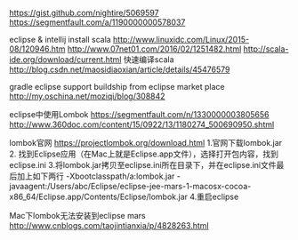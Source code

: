 
https://gist.github.com/nightire/5069597
https://segmentfault.com/a/1190000000578037

eclipse & intellij install scala
http://www.linuxidc.com/Linux/2015-08/120946.htm
http://www.07net01.com/2016/02/1251482.html
http://scala-ide.org/download/current.html
快速编译scala
http://blog.csdn.net/maosidiaoxian/article/details/45476579

gradle eclipse support
buildship from eclipse market place
http://my.oschina.net/moziqi/blog/308842

eclipse中使用Lombok
https://segmentfault.com/n/1330000003805656
http://www.360doc.com/content/15/0922/13/1180274_500690950.shtml

lombok官网 https://projectlombok.org/download.html
1.官网下载lombok.jar
2. 找到Eclipse应用（在Mac上就是Eclipse.app文件），选择打开包内容，找到eclipse.ini
3.将lombok.jar拷贝至eclipse.ini所在目录下，并在eclipse.ini文件最后加上如下两行
-Xbootclasspath/a:lombok.jar
-javaagent:/Users/abc/Eclipse/eclipse-jee-mars-1-macosx-cocoa-         
     x86_64/Eclipse.app/Contents/Eclipse/lombok.jar
4.重启eclipse

Mac下lombok无法安装到eclipse mars
http://www.cnblogs.com/taojintianxia/p/4828263.html
